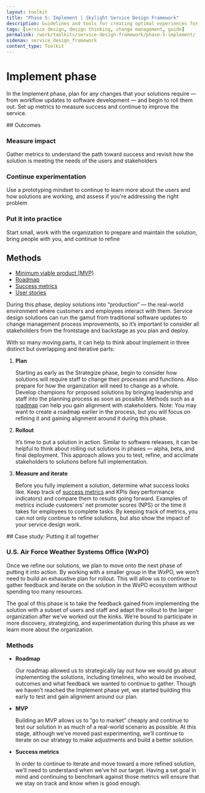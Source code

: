```yaml
---
layout: toolkit
title: "Phase 5: Implement | Skylight Service Design Framework"
description: Guidelines and tools for creating optimal experiences for both users and your organization.
tags: [service design, design thinking, change management, guide]
permalink: /work/toolkits/service-design-framework/phase-5-implement/
sidenav: service_design_framework
content_type: Toolkit
---
```


# Implement phase

In the Implement phase, plan for any changes that your solutions require — from workflow updates to software development — and begin to roll them out. Set up metrics to measure success and continue to improve the service.


<div class="callout--tip callout--summary" markdown="1">
## Outcomes

### Measure impact
Gather metrics to understand the path toward success and revisit how the solution is meeting the needs of the users and stakeholders

### Continue experimentation
Use a prototyping mindset to continue to learn more about the users and how solutions are working, and assess if you're addressing the right problem

### Put it into practice
Start small, work with the organization to prepare and maintain the solution, bring people with you, and continue to refine

## Methods
- [Minimum viable product (MVP)](/work/toolkits/service-design-framework/methods/minimum-viable-product/)
- [Roadmap](/work/toolkits/service-design-framework/methods/roadmap/)
- [Success metrics](/work/toolkits/service-design-framework/methods/success-metrics/)
- [User stories](/work/toolkits/service-design-framework/methods/user-stories/)
</div>

During this phase, deploy solutions into “production” — the real-world environment where customers and employees interact with them. Service design solutions can run the gamut from traditional software updates to change management process improvements, so it’s important to consider all stakeholders from the frontstage and backstage as you plan and deploy.

With so many moving parts, it can help to think about Implement in three distinct but overlapping and iterative parts:

1. **Plan**

    Starting as early as the Strategize phase, begin to consider how solutions will require staff to change their processes and functions. Also prepare for how the organization will need to change as a whole. Develop champions for proposed solutions by bringing leadership and staff into the planning process as soon as possible. Methods such as a [roadmap](/work/toolkits/service-design-framework/methods/roadmap/) can help you gain alignment with stakeholders. Note: You may want to create a roadmap earlier in the process, but you will focus on refining it and gaining alignment around it during this phase.

2. **Rollout**

    It’s time to put a solution in action. Similar to software releases, it can be helpful to think about rolling out solutions in phases — alpha, beta, and final deployment. This approach allows you to test, refine, and acclimate stakeholders to solutions before full implementation.

3. **Measure and iterate**

    Before you fully implement a solution, determine what success looks like. Keep track of [success metrics](/work/toolkits/service-design-framework/methods/success-metrics/) and KPIs (key performance indicators) and compare them to results going forward. Examples of metrics include customers' net promoter scores (NPS) or the time it takes for employees to complete tasks. By keeping track of metrics, you can not only continue to refine solutions, but also show the impact of your service design work.

<div class="callout callout--case-study" markdown="1">
## Case study: Putting it all together

### U.S. Air Force Weather Systems Office (WxPO)

Once we refine our solutions, we plan to move onto the next phase of putting it into action. By working with a smaller group in the WxPO, we won’t need to build an exhaustive plan for rollout. This will allow us to continue to gather feedback and iterate on the solution in the WxPO ecosystem without spending too many resources.

The goal of this phase is to take the feedback gained from implementing the solution with a subset of users and staff and adapt the rollout to the larger organization after we’ve worked out the kinks. We’re bound to participate in more discovery, strategizing, and experimentation during this phase as we learn more about the organization.

### Methods

* **Roadmap**

    Our roadmap allowed us to strategically lay out how we would go about implementing the solutions, including timelines, who would be involved, outcomes and what feedback we wanted to continue to gather. Though we haven’t reached the Implement phase yet, we started building this early to test and gain alignment around our plan.

* **MVP**

    Building an MVP allows us to “go to market” cheaply and continue to test our solution in as much of a real-world scenario as possible. At this stage, although we’ve moved past experimenting, we’ll continue to iterate on our strategy to make adjustments and build a better solution.

* **Success metrics**

    In order to continue to iterate and move toward a more refined solution, we’ll need to understand when we’ve hit our target. Having a set goal in mind and continuing to benchmark against those metrics will ensure that we stay on track and know when is good enough.
</div>
